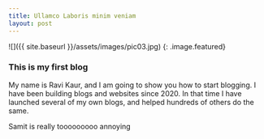 ```yaml
---
title: Ullamco Laboris minim veniam
layout: post
---
```


![]({{ site.baseurl }}/assets/images/pic03.jpg)
{: .image.featured}

### This is my first blog
My name is Ravi Kaur, and I am going to show you how to start blogging. I have been building blogs and websites since 2020. In that time I have launched several of my own blogs, and helped hundreds of others do the same.

Samit is really tooooooooo annoying 
